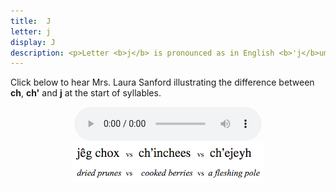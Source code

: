 ```yaml
---
title:  J
letter: j
display: J
description: <p>Letter <b>j</b> is pronounced as in English <b>'j</b>ump' and <b>'j</b>am'. This sound occurs only at the start of a syllable.		</p>
---
```




Click below to hear Mrs. Laura Sanford illustrating the difference between <b>ch</b>, <b>ch'</b> and <b>j</b> at the start of syllables.


<center>
<audio controls src="/assets/audio/pal_aff_ls.mp3" type="audio/mpeg">Your browser does not support the audio element.</audio><br/>
<img src="/assets/gif/pal_aff.gif" border="0">
</center>
